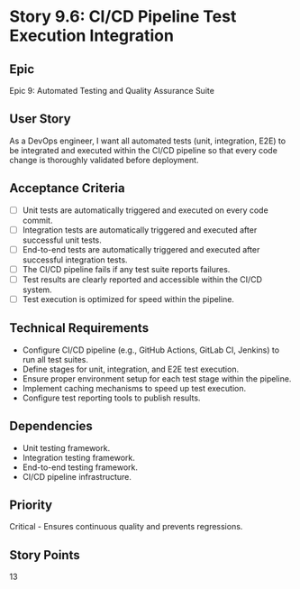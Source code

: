 # Story 9.6: CI/CD Pipeline Test Execution Integration

## Epic
Epic 9: Automated Testing and Quality Assurance Suite

## User Story
As a DevOps engineer, I want all automated tests (unit, integration, E2E) to be integrated and executed within the CI/CD pipeline so that every code change is thoroughly validated before deployment.

## Acceptance Criteria
- [ ] Unit tests are automatically triggered and executed on every code commit.
- [ ] Integration tests are automatically triggered and executed after successful unit tests.
- [ ] End-to-end tests are automatically triggered and executed after successful integration tests.
- [ ] The CI/CD pipeline fails if any test suite reports failures.
- [ ] Test results are clearly reported and accessible within the CI/CD system.
- [ ] Test execution is optimized for speed within the pipeline.

## Technical Requirements
- Configure CI/CD pipeline (e.g., GitHub Actions, GitLab CI, Jenkins) to run all test suites.
- Define stages for unit, integration, and E2E test execution.
- Ensure proper environment setup for each test stage within the pipeline.
- Implement caching mechanisms to speed up test execution.
- Configure test reporting tools to publish results.

## Dependencies
- Unit testing framework.
- Integration testing framework.
- End-to-end testing framework.
- CI/CD pipeline infrastructure.

## Priority
Critical - Ensures continuous quality and prevents regressions.

## Story Points
13
